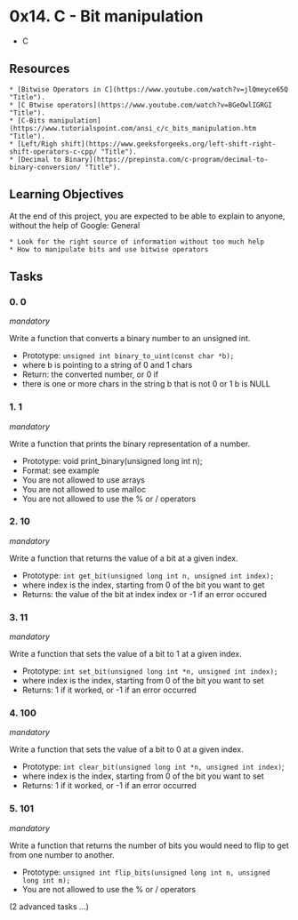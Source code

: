 # __0x14. C - Bit manipulation__
* C


## __Resources__

	* [Bitwise Operators in C](https://www.youtube.com/watch?v=jlQmeyce65Q "Title").
	* [C Btwise operators](https://www.youtube.com/watch?v=BGeOwlIGRGI "Title").
	* [C-Bits manipulation](https://www.tutorialspoint.com/ansi_c/c_bits_manipulation.htm "Title").
	* [Left/Righ shift](https://www.geeksforgeeks.org/left-shift-right-shift-operators-c-cpp/ "Title").
	* [Decimal to Binary](https://prepinsta.com/c-program/decimal-to-binary-conversion/ "Title").

## __Learning Objectives__

At the end of this project, you are expected to be able to explain to anyone, without the help of Google:
General

    * Look for the right source of information without too much help
    * How to manipulate bits and use bitwise operators

## __Tasks__

### 0. 0
_mandatory_

Write a function that converts a binary number to an unsigned int.

   * Prototype: `unsigned int binary_to_uint(const char *b);`
   * where b is pointing to a string of 0 and 1 chars
   * Return: the converted number, or 0 if
   * there is one or more chars in the string b that is not 0 or 1
        b is NULL

### 1. 1
_mandatory_

Write a function that prints the binary representation of a number.

   * Prototype: void print_binary(unsigned long int n);
   * Format: see example
   * You are not allowed to use arrays
   * You are not allowed to use malloc
   * You are not allowed to use the % or / operators

### 2. 10
_mandatory_

Write a function that returns the value of a bit at a given index.

   * Prototype: `int get_bit(unsigned long int n, unsigned int index);`
   * where index is the index, starting from 0 of the bit you want to get
   * Returns: the value of the bit at index index or -1 if an error occured

### 3. 11
_mandatory_

Write a function that sets the value of a bit to 1 at a given index.

   * Prototype: `int set_bit(unsigned long int *n, unsigned int index);`
   * where index is the index, starting from 0 of the bit you want to set
   * Returns: 1 if it worked, or -1 if an error occurred

### 4. 100
_mandatory_

Write a function that sets the value of a bit to 0 at a given index.

   * Prototype: `int clear_bit(unsigned long int *n, unsigned int index)`;
   * where index is the index, starting from 0 of the bit you want to set
   * Returns: 1 if it worked, or -1 if an error occurred

### 5. 101
_mandatory_

Write a function that returns the number of bits you would need to flip to get from one number to another.

   * Prototype: `unsigned int flip_bits(unsigned long int n, unsigned long int m);`
   * You are not allowed to use the % or / operators

(2 advanced tasks ...)

